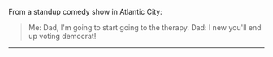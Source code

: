 From a standup comedy show in Atlantic City:

> Me: Dad, I'm going to start going to the therapy.
> Dad: I new you'll end up voting democrat!

-----
